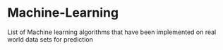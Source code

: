 # Machine-Learning

List of Machine learning algorithms that have been implemented on real world data sets for prediction

